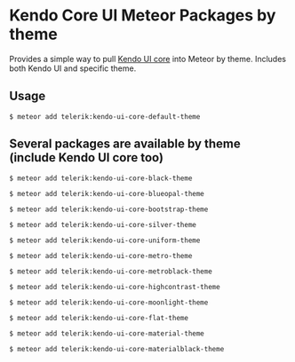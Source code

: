 # Kendo Core UI Meteor Packages by theme

Provides a simple way to pull [Kendo UI core](https://github.com/telerik/kendo-ui-core) into Meteor by theme. Includes both Kendo UI and specific theme.

## Usage

```
$ meteor add telerik:kendo-ui-core-default-theme
```

## Several packages are available by theme (include Kendo UI core too) 

```
$ meteor add telerik:kendo-ui-core-black-theme

$ meteor add telerik:kendo-ui-core-blueopal-theme

$ meteor add telerik:kendo-ui-core-bootstrap-theme

$ meteor add telerik:kendo-ui-core-silver-theme

$ meteor add telerik:kendo-ui-core-uniform-theme

$ meteor add telerik:kendo-ui-core-metro-theme

$ meteor add telerik:kendo-ui-core-metroblack-theme

$ meteor add telerik:kendo-ui-core-highcontrast-theme

$ meteor add telerik:kendo-ui-core-moonlight-theme

$ meteor add telerik:kendo-ui-core-flat-theme

$ meteor add telerik:kendo-ui-core-material-theme

$ meteor add telerik:kendo-ui-core-materialblack-theme

```
